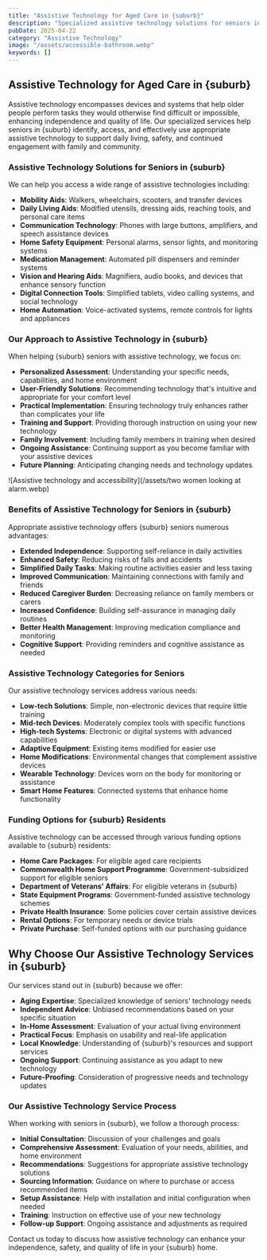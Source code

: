 ```yaml
---
title: "Assistive Technology for Aged Care in {suburb}"
description: "Specialized assistive technology solutions for seniors in {suburb} to enhance independence, safety, and quality of life. Our expert team helps assess, source, and implement appropriate assistive devices for your specific needs."
pubDate: 2025-04-22
category: "Assistive Technology"
image: "/assets/accessible-bathroom.webp"
keywords: []
---
```


## Assistive Technology for Aged Care in {suburb}

Assistive technology encompasses devices and systems that help older people perform tasks they would otherwise find difficult or impossible, enhancing independence and quality of life. Our specialized services help seniors in {suburb} identify, access, and effectively use appropriate assistive technology to support daily living, safety, and continued engagement with family and community.

### Assistive Technology Solutions for Seniors in {suburb}

We can help you access a wide range of assistive technologies including:

- **Mobility Aids**: Walkers, wheelchairs, scooters, and transfer devices
- **Daily Living Aids**: Modified utensils, dressing aids, reaching tools, and personal care items
- **Communication Technology**: Phones with large buttons, amplifiers, and speech assistance devices
- **Home Safety Equipment**: Personal alarms, sensor lights, and monitoring systems
- **Medication Management**: Automated pill dispensers and reminder systems
- **Vision and Hearing Aids**: Magnifiers, audio books, and devices that enhance sensory function
- **Digital Connection Tools**: Simplified tablets, video calling systems, and social technology
- **Home Automation**: Voice-activated systems, remote controls for lights and appliances

### Our Approach to Assistive Technology in {suburb}

When helping {suburb} seniors with assistive technology, we focus on:

- **Personalized Assessment**: Understanding your specific needs, capabilities, and home environment
- **User-Friendly Solutions**: Recommending technology that's intuitive and appropriate for your comfort level
- **Practical Implementation**: Ensuring technology truly enhances rather than complicates your life
- **Training and Support**: Providing thorough instruction on using your new technology
- **Family Involvement**: Including family members in training when desired
- **Ongoing Assistance**: Continuing support as you become familiar with your assistive devices
- **Future Planning**: Anticipating changing needs and technology updates

![Assistive technology and accessibility](/assets/two women looking at alarm.webp)

### Benefits of Assistive Technology for Seniors in {suburb}

Appropriate assistive technology offers {suburb} seniors numerous advantages:

- **Extended Independence**: Supporting self-reliance in daily activities
- **Enhanced Safety**: Reducing risks of falls and accidents
- **Simplified Daily Tasks**: Making routine activities easier and less taxing
- **Improved Communication**: Maintaining connections with family and friends
- **Reduced Caregiver Burden**: Decreasing reliance on family members or carers
- **Increased Confidence**: Building self-assurance in managing daily routines
- **Better Health Management**: Improving medication compliance and monitoring
- **Cognitive Support**: Providing reminders and cognitive assistance as needed

### Assistive Technology Categories for Seniors

Our assistive technology services address various needs:

- **Low-tech Solutions**: Simple, non-electronic devices that require little training
- **Mid-tech Devices**: Moderately complex tools with specific functions
- **High-tech Systems**: Electronic or digital systems with advanced capabilities
- **Adaptive Equipment**: Existing items modified for easier use
- **Home Modifications**: Environmental changes that complement assistive devices
- **Wearable Technology**: Devices worn on the body for monitoring or assistance
- **Smart Home Features**: Connected systems that enhance home functionality

### Funding Options for {suburb} Residents

Assistive technology can be accessed through various funding options available to {suburb} residents:

- **Home Care Packages**: For eligible aged care recipients
- **Commonwealth Home Support Programme**: Government-subsidized support for eligible seniors
- **Department of Veterans' Affairs**: For eligible veterans in {suburb}
- **State Equipment Programs**: Government-funded assistive technology schemes
- **Private Health Insurance**: Some policies cover certain assistive devices
- **Rental Options**: For temporary needs or device trials
- **Private Purchase**: Self-funded options with our purchasing guidance

## Why Choose Our Assistive Technology Services in {suburb}

Our services stand out in {suburb} because we offer:

- **Aging Expertise**: Specialized knowledge of seniors' technology needs
- **Independent Advice**: Unbiased recommendations based on your specific situation
- **In-Home Assessment**: Evaluation of your actual living environment
- **Practical Focus**: Emphasis on usability and real-life application
- **Local Knowledge**: Understanding of {suburb}'s resources and support services
- **Ongoing Support**: Continuing assistance as you adapt to new technology
- **Future-Proofing**: Consideration of progressive needs and technology updates

### Our Assistive Technology Service Process

When working with seniors in {suburb}, we follow a thorough process:

- **Initial Consultation**: Discussion of your challenges and goals
- **Comprehensive Assessment**: Evaluation of your needs, abilities, and home environment
- **Recommendations**: Suggestions for appropriate assistive technology solutions
- **Sourcing Information**: Guidance on where to purchase or access recommended items
- **Setup Assistance**: Help with installation and initial configuration when needed
- **Training**: Instruction on effective use of your new technology
- **Follow-up Support**: Ongoing assistance and adjustments as required

Contact us today to discuss how assistive technology can enhance your independence, safety, and quality of life in your {suburb} home. 